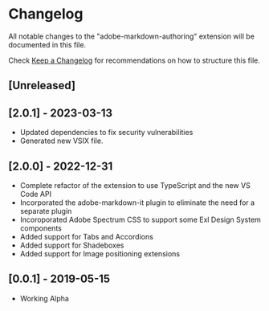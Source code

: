 # Changelog

All notable changes to the "adobe-markdown-authoring" extension will be documented in this file.

Check [Keep a Changelog](http://keepachangelog.com/) for recommendations on how to structure this file.

## [Unreleased]

## [2.0.1] - 2023-03-13

- Updated dependencies to fix security vulnerabilities
- Generated new VSIX file.
## [2.0.0] - 2022-12-31

- Complete refactor of the extension to use TypeScript and the new VS Code API
- Incorporated the adobe-markdown-it plugin to eliminate the need for a separate plugin
- Incoroporated Adobe Spectrum CSS to support some Exl Design System components
- Added support for Tabs and Accordions
- Added support for Shadeboxes
- Added support for Image positioning extensions

## [0.0.1] - 2019-05-15

- Working Alpha
